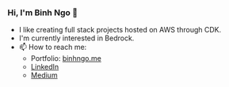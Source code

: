 ### Hi, I'm Binh Ngo 👋
- I like creating full stack projects hosted on AWS through CDK.
- I'm currently interested in Bedrock.
- 📫 How to reach me: 
    - Portfolio: [binhngo.me](http://www.binhngo.me)  
    - [LinkedIn](https://www.linkedin.com/in/binh-nguyen-ngo/)
    - [Medium](https://medium.com/@binhnngo)
   
<!--
**binh-ngo/binh-ngo** is a ✨ _special_ ✨ repository because its `README.md` (this file) appears on your GitHub profile.

Here are some ideas to get you started:


- 👯 I’m looking to collaborate on ...
- 🤔 I’m looking for help with ...
- 💬 Ask me about ...

- 😄 Pronouns: ...
- ⚡ Fun fact: ...
-->
